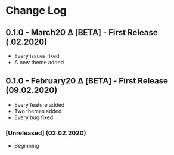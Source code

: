 # Change Log


## 0.1.0 - March20 Δ [BETA] - First Release (.02.2020)
- Every issues fixed
- A new theme added

## 0.1.0 - February20 Δ [BETA] - First Release (09.02.2020)
- Every feature added
- Two themes added
- Every bug fixed

### [Unreleased] (02.02.2020)
- Beginning